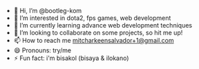 - 👋 Hi, I’m @bootleg-kom
- 👀 I’m interested in dota2, fps games, web development
- 🌱 I’m currently learning advance web development techniques
- 💞️ I’m looking to collaborate on some projects, so hit me up! 
- 📫 How to reach me mitcharkeensalvador+1@gmail.com
- 😄 Pronouns: try/me
- ⚡ Fun fact: i'm bisakol (bisaya & ilokano)

<!---
bootleg-kom/bootleg-kom is a ✨ special ✨ repository because its `README.md` (this file) appears on your GitHub profile.
You can click the Preview link to take a look at your changes.
--->
